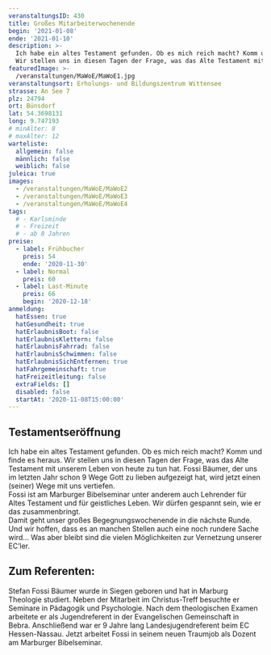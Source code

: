 ```yaml
---
veranstaltungsID: 430
title: Großes Mitarbeiterwochenende
begin: '2021-01-08'
ende: '2021-01-10'
description: >-
  Ich habe ein altes Testament gefunden. Ob es mich reich macht? Komm und finde es heraus. 
  Wir stellen uns in diesen Tagen der Frage, was das Alte Testament mit unserem Leben von heute zu tun hat.
featuredImage: >-
  /veranstaltungen/MaWoE/MaWoE1.jpg
veranstaltungsort: Erholungs- und Bildungszentrum Wittensee
strasse: An See 7
plz: 24794
ort: Bünsdorf
lat: 54.3698131
long: 9.747193
# minAlter: 8
# maxAlter: 12
warteliste:
  allgemein: false
  männlich: false
  weiblich: false
juleica: true
images:
  - /veranstaltungen/MaWoE/MaWoE2
  - /veranstaltungen/MaWoE/MaWoE3
  - /veranstaltungen/MaWoE/MaWoE4
tags:
  # - Karlsminde
  # - Freizeit
  # - ab 8 Jahren
preise:
  - label: Frühbucher
    preis: 54
    ende: '2020-11-30'
  - label: Normal
    preis: 60
  - label: Last-Minute
    preis: 66
    begin: '2020-12-18'
anmeldung:
  hatEssen: true
  hatGesundheit: true
  hatErlaubnisBoot: false
  hatErlaubnisKlettern: false
  hatErlaubnisFahrrad: false
  hatErlaubnisSchwimmen: false
  hatErlaubnisSichEntfernen: true
  hatFahrgemeinschaft: true
  hatFreizeitleitung: false
  extraFields: []
  disabled: false
  startAt: '2020-11-08T15:00:00'
---
```


## Testamentseröffnung

Ich habe ein altes Testament gefunden. Ob es mich reich macht? Komm und finde es heraus.
Wir stellen uns in diesen Tagen der Frage, was das Alte Testament mit unserem Leben von heute zu tun hat. Fossi Bäumer, der uns im letzten Jahr schon 9 Wege Gott zu lieben aufgezeigt hat, wird jetzt einen (seiner) Wege mit uns vertiefen.  
Fossi ist am Marburger Bibelseminar unter anderem auch Lehrender für Altes Testament und für geistliches Leben. Wir dürfen gespannt sein, wie er das zusammenbringt.  
Damit geht unser großes Begegnungswochenende in die nächste Runde. Und wir hoffen, dass es an manchen Stellen auch eine noch rundere Sache wird… Was aber bleibt sind die vielen Möglichkeiten zur Vernetzung unserer EC’ler.

## Zum Referenten:

Stefan Fossi Bäumer wurde in Siegen geboren und hat in Marburg Theologie studiert. Neben der Mitarbeit im Christus-Treff besuchte er Seminare in Pädagogik und Psychologie. Nach dem theologischen Examen arbeitete er als Jugendreferent in der Evangelischen Gemeinschaft in Bebra. Anschließend war er 9 Jahre lang Landesjugendreferent beim EC Hessen-Nassau. Jetzt arbeitet Fossi in seinem neuen Traumjob als Dozent am Marburger Bibelseminar.
